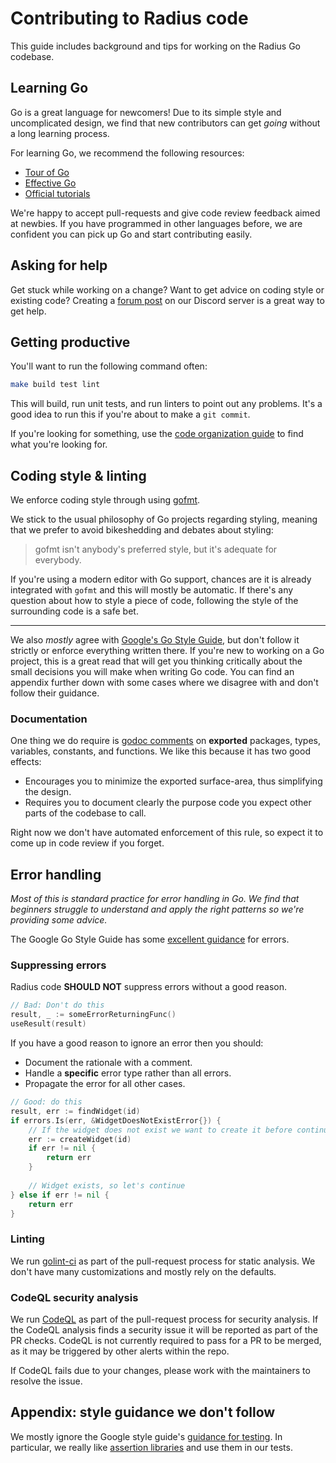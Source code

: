 # Contributing to Radius code

This guide includes background and tips for working on the Radius Go codebase.

## Learning Go

Go is a great language for newcomers! Due to its simple style and uncomplicated design, we find that new contributors can get *going* without a long learning process.

For learning Go, we recommend the following resources:

- [Tour of Go](https://go.dev/tour/welcome/1)
- [Effective Go](https://go.dev/doc/effective_go)
- [Official tutorials](https://go.dev/doc/)

We're happy to accept pull-requests and give code review feedback aimed at newbies. If you have programmed in other languages before, we are confident you can pick up Go and start contributing easily.

## Asking for help

Get stuck while working on a change? Want to get advice on coding style or existing code? Creating a [forum post](https://discordapp.com/channels/1113519723347456110/1115302284356767814) on our Discord server is a great way to get help.

## Getting productive

You'll want to run the following command often:

```sh
make build test lint
```

This will build, run unit tests, and run linters to point out any problems. It's a good idea to run this if you're about to make a `git commit`.

If you're looking for something, use the [code organization guide](./../contributing-code-organization/) to find what you're looking for.

## Coding style & linting

We enforce coding style through using [gofmt](https://pkg.go.dev/cmd/gofmt).

We stick to the usual philosophy of Go projects regarding styling, meaning that we prefer to avoid bikeshedding and debates about styling:

>  gofmt isn't anybody's preferred style, but it's adequate for everybody.

If you're using a modern editor with Go support, chances are it is already integrated with `gofmt` and this will mostly be automatic. If there's any question about how to style a piece of code, following the style of the surrounding code is a safe bet. 

---

We also *mostly* agree with [Google's Go Style Guide](https://google.github.io/styleguide/go/), but don't follow it strictly or enforce everything written there. If you're new to working on a Go project, this is a great read that will get you thinking critically about the small decisions you will make when writing Go code. You can find an appendix further down with some cases where we disagree with and don't follow their guidance.

### Documentation

One thing we do require is [godoc comments](https://tip.golang.org/doc/comment) on **exported** packages, types, variables, constants, and functions. We like this because it has two good effects:

- Encourages you to minimize the exported surface-area, thus simplifying the design.
- Requires you to document clearly the purpose code you expect other parts of the codebase to call.

Right now we don't have automated enforcement of this rule, so expect it to come up in code review if you forget.

## Error handling

*Most of this is standard practice for error handling in Go. We find that beginners struggle to understand and apply the right patterns so we're providing some advice.*

The Google Go Style Guide has some [excellent guidance](https://google.github.io/styleguide/go/decisions#errors) for errors.

### Suppressing errors

Radius code **SHOULD NOT** suppress errors without a good reason. 

```go
// Bad: Don't do this
result, _ := someErrorReturningFunc()
useResult(result)
```

If you have a good reason to ignore an error then you should:

- Document the rationale with a comment.
- Handle a **specific** error type rather than all errors.
- Propagate the error for all other cases.

```go
// Good: do this
result, err := findWidget(id)
if errors.Is(err, &WidgetDoesNotExistError{}) {
    // If the widget does not exist we want to create it before continuing.
    err := createWidget(id)
    if err != nil {
        return err
    }
    
    // Widget exists, so let's continue
} else if err != nil {
    return err
}
```

### Linting

We run [golint-ci](https://github.com/golangci/golangci-lint) as part of the pull-request process for static analysis. We don't have many customizations and mostly rely on the defaults.

### CodeQL security analysis

We run [CodeQL](https://codeql.github.com/) as part of the pull-request process for security analysis. If the CodeQL analysis finds a security issue it will be reported as part of the PR checks. CodeQL is not currently required to pass for a PR to be merged, as it may be triggered by other alerts within the repo.

If CodeQL fails due to your changes, please work with the maintainers to resolve the issue.

## Appendix: style guidance we don't follow

We mostly ignore the Google style guide's [guidance for testing](https://google.github.io/styleguide/go/decisions#assertion-libraries). In particular, we really like [assertion libraries](https://github.com/stretchr/testify) and use them in our tests.
